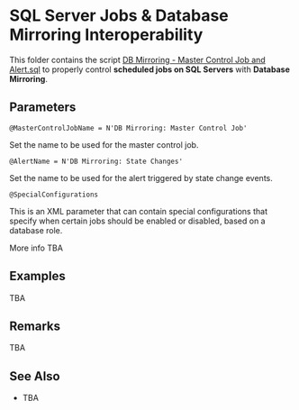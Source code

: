 # SQL Server Jobs & Database Mirroring Interoperability

This folder contains the script [DB Mirroring - Master Control Job and Alert.sql](DB%20Mirroring%20-%20Master%20Control%20Job%20and%20Alert.sql) to properly control **scheduled jobs on SQL Servers** with **Database Mirroring**.

## Parameters

`@MasterControlJobName = N'DB Mirroring: Master Control Job'`

Set the name to be used for the master control job.

`@AlertName = N'DB Mirroring: State Changes'`

Set the name to be used for the alert triggered by state change events.

`@SpecialConfigurations`

This is an XML parameter that can contain special configurations that specify when certain jobs should be enabled or disabled, based on a database role.

More info TBA

## Examples

TBA

## Remarks

TBA

## See Also

- TBA
